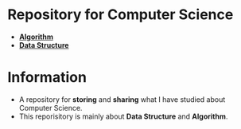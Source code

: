 # Repository for Computer Science
- [**Algorithm**](https://github.com/TIBBOH17/CS/tree/132e975940385e87852d69c84db3e766885f7864/Algorithm)
- [**Data Structure**](https://github.com/TIBBOH17/CS/tree/b6da87d2a571c4cd9842d4c193690b8e53b5dc6b/Data%20Structure)

# Information
- A repository for **storing** and **sharing** what I have studied about Computer Science.
- This reporisitory is mainly about **Data Structure** and **Algorithm**.
